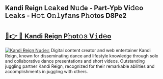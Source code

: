 ## Kandi Reign L𝚎a𝚔ed N𝚞𝚍e - Part-Ypb Vi𝚍𝚎o L𝚎a𝚔s - H𝚘𝚝 O𝚗𝚕yf𝚊ns P𝚑𝚘tos D8Pe2

# <h2><a href="http://kf238hx.oniu.top/?m=Kandi+Reign">🔗👉 🔴 Kandi Reign P𝚑ot𝚘𝚜 V𝚒d𝚎o</a></h2>

[![Kandi Reign Nu𝚍e𝚜](https://i.imgur.com/0qMVB7G.gif)](http://kf238hx.oniu.top/?m=Kandi+Reign)
Digital content creator and web entertainer Kandi Reign, known for disseminating dance and lifestyle knowledge through solo and collaborative dance presentations and short videos. Outstanding juggling partner Kandi Reign, recognized for their remarkable abilities and accomplishments in juggling with others.  
